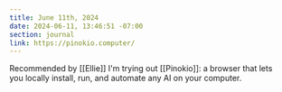 ```yaml
---
title: June 11th, 2024
date: 2024-06-11, 13:46:51 -07:00
section: journal
link: https://pinokio.computer/
---
```

Recommended by [[Ellie]] I'm trying out [[Pinokio]]: a browser that lets you locally install, run, and automate any AI on your computer.